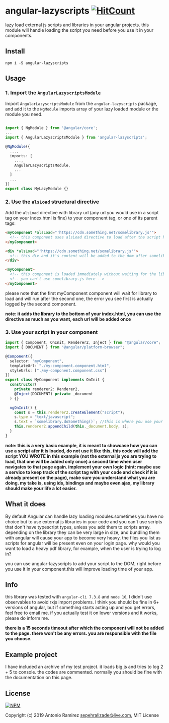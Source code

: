 # angular-lazyscripts [![HitCount](http://hits.dwyl.io/antoniormrzz/angular-lazyscripts.svg)](http://hits.dwyl.io/antoniormrzz/angular-lazyscripts)

lazy load external js scripts and libraries in your angular projects.
this module will handle loading the script you need before you use it in your components.

## Install

```
npm i -S angular-lazyscripts
```

## Usage

### 1. Import the `AngularLazyscriptsModule`

Import `AngularLazyscriptsModule` from the `angular-lazyscripts` package, and add it to the `NgModule` imports array of your lazy loaded module or the module you need.

```typescript

import { NgModule } from '@angular/core';
...
import { AngularLazyscriptsModule } from 'angular-lazyscripts';

@NgModule({
  ...,
  imports: [
    ...,
    AngularLazyscriptsModule,
    ...
  ]
  ...
})
export class MyLazyModule {}
```

### 2. Use the `alsLoad` structural directive

Add the `alsLoad` directive with library url (any url you would use in a script tag on your index.html is fine) to your component tag, or one of its parent tags:

```html
<myComponent *alsLoad="'https://cdn.something.net/somelibrary.js'">
  <!-- this component uses alsLoad directive to load after the script has been loaded -->
</myComponent>

<div *alsLoad="'https://cdn.something.net/somelibrary.js'">
  <!-- this div and it's content will be added to the dom after somelibrary.js is added and loaded. if loading fails or it takes longer than 15 seconds, this div and it's content will not be present on the dom. -->
</div>

<myComponent>
  <!-- this component is loaded immediately without waiting for the library to load  -->
  <!-- you can't use somelibrary.js here -->
</myComponent>
```

please note that the first myComponent component will wait for library to load and will run after the second one, the error you see first is actually logged by the second component.

**note: it adds the library to the bottom of your index.html, you can use the directive as much as you want, each url will be added once**

### 3. Use your script in your component

```typescript
import { Component, OnInit, Renderer2, Inject } from "@angular/core";
import { DOCUMENT } from "@angular/platform-browser";

@Component({
  selector: "myComponent",
  templateUrl: "./my-component.component.html",
  styleUrls: ["./my-component.component.css"]
})
export class MyComponent implements OnInit {
  constructor(
    private renderer2: Renderer2,
    @Inject(DOCUMENT) private _document
  ) {}

  ngOnInit() {
    const s = this.renderer2.createElement("script");
    s.type = "text/javascript";
    s.text = `somelibrary.doSomething()`; //this is where you use your library
    this.renderer2.appendChild(this._document.body, s);
  }
}
```

**note: this is a very basic example, it is meant to showcase how you can use a script afer it is loaded, do not use it like this, this code will add the script YOU WROTE in this example (not the external js you are trying to load, that one will be added only once) a second time when user navigates to that page again. implement your own logic (hint: maybe use a service to keep track of the script tag with your code and check if it is already present on the page), make sure you understand what you are doing. my take is, using ids, bindings and maybe even ajax, my library should make your life a lot easier.**

## What it does

By default Angular can handle lazy loading modules.sometimes you have no choice but to use external js libraries in your code and you can't use scripts that don't have typescript types, unless you add them to scripts array.  depending on the library they can be very large in size, and bundling them with angular will cause your app to become very heavy. the files you list as scripts for angular will be present even on your login page. why would you want to load a heavy pdf library, for example, when the user is trying to log in?

you can use angular-lazyscripts to add your script to the DOM, right before you use it in your component.this will improve loading time of your app.

## Info

this library was tested with `angular-cli 7.3.8` and `node 10`, I didn't use observables to avoid rxjs import problems. I think you should be fine in 6+ versions of angular, but if something starts acting up and you get errors, feel free to email me.
if you actually test it on lower versions and it works, please do inform me.

**there is a 15 seconds timeout after which the component will not be added to the page. there won't be any errors. you are responsible with the file you choose.**

## Example project

I have included an archive of my test project. it loads big.js and tries to log 2 + 5 to console. the codes are commented. normally you should be fine with the documentation on this page.

## License

[![NPM](https://nodei.co/npm/angular-lazyscripts.png)](https://nodei.co/npm/angular-lazyscripts/)

Copyright (c) 2019 Antonio Ramirez <sepehralizade@live.com>, MIT License
